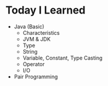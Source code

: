 # Today I Learned

- Java (Basic)
   - Characteristics
   - JVM & JDK
   - Type
   - String
   - Variable, Constant, Type Casting
   - Operator
   - I/O
- Pair Programming
